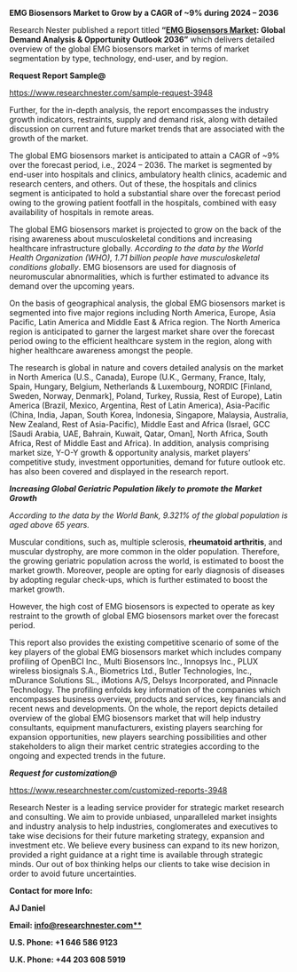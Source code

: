 ﻿**EMG Biosensors Market to Grow by a CAGR of ~9% during 2024 – 2036**

Research Nester published a report titled **“[EMG Biosensors Market](https://www.researchnester.com/reports/emg-biosensors-market/3948): Global Demand Analysis & Opportunity Outlook 2036”** which delivers detailed overview of the global EMG biosensors market in terms of market segmentation by type, technology, end-user, and by region.

**Request Report Sample@** 

<https://www.researchnester.com/sample-request-3948> 

Further, for the in-depth analysis, the report encompasses the industry growth indicators, restraints, supply and demand risk, along with detailed discussion on current and future market trends that are associated with the growth of the market.

The global EMG biosensors market is anticipated to attain a CAGR of ~9% over the forecast period, i.e., 2024 – 2036. The market is segmented by end-user into hospitals and clinics, ambulatory health clinics, academic and research centers, and others. Out of these, the hospitals and clinics segment is anticipated to hold a substantial share over the forecast period owing to the growing patient footfall in the hospitals, combined with easy availability of hospitals in remote areas.

The global EMG biosensors market is projected to grow on the back of the rising awareness about musculoskeletal conditions and increasing healthcare infrastructure globally. *According to the data by the World Health Organization (WHO), 1.71 billion people have musculoskeletal conditions globally*. EMG biosensors are used for diagnosis of neuromuscular abnormalities, which is further estimated to advance its demand over the upcoming years. 

On the basis of geographical analysis, the global EMG biosensors market is segmented into five major regions including North America, Europe, Asia Pacific, Latin America and Middle East & Africa region. The North America region is anticipated to garner the largest market share over the forecast period owing to the efficient healthcare system in the region, along with higher healthcare awareness amongst the people.

The research is global in nature and covers detailed analysis on the market in North America (U.S., Canada), Europe (U.K., Germany, France, Italy, Spain, Hungary, Belgium, Netherlands & Luxembourg, NORDIC [Finland, Sweden, Norway, Denmark], Poland, Turkey, Russia, Rest of Europe), Latin America (Brazil, Mexico, Argentina, Rest of Latin America), Asia-Pacific (China, India, Japan, South Korea, Indonesia, Singapore, Malaysia, Australia, New Zealand, Rest of Asia-Pacific), Middle East and Africa (Israel, GCC [Saudi Arabia, UAE, Bahrain, Kuwait, Qatar, Oman], North Africa, South Africa, Rest of Middle East and Africa). In addition, analysis comprising market size, Y-O-Y growth & opportunity analysis, market players’ competitive study, investment opportunities, demand for future outlook etc. has also been covered and displayed in the research report.

***Increasing Global Geriatric Population likely to promote the Market Growth***

*According to the data by the World Bank, 9.321% of the global population is aged above 65 years.*

Muscular conditions, such as, multiple sclerosis, **rheumatoid arthritis**, and muscular dystrophy, are more common in the older population. Therefore, the growing geriatric population across the world, is estimated to boost the market growth. Moreover, people are opting for early diagnosis of diseases by adopting regular check-ups, which is further estimated to boost the market growth.

However, the high cost of EMG biosensors is expected to operate as key restraint to the growth of global EMG biosensors market over the forecast period.

This report also provides the existing competitive scenario of some of the key players of the global EMG biosensors market which includes company profiling of OpenBCI Inc., Multi Biosensors Inc., Innopsys Inc., PLUX wireless biosignals S.A., Biometrics Ltd., Butler Technologies, Inc., mDurance Solutions SL., iMotions A/S, Delsys Incorporated, and Pinnacle Technology. The profiling enfolds key information of the companies which encompasses business overview, products and services, key financials and recent news and developments. On the whole, the report depicts detailed overview of the global EMG biosensors market that will help industry consultants, equipment manufacturers, existing players searching for expansion opportunities, new players searching possibilities and other stakeholders to align their market centric strategies according to the ongoing and expected trends in the future.      

***Request for customization@***

<https://www.researchnester.com/customized-reports-3948> 

Research Nester is a leading service provider for strategic market research and consulting. We aim to provide unbiased, unparalleled market insights and industry analysis to help industries, conglomerates and executives to take wise decisions for their future marketing strategy, expansion and investment etc. We believe every business can expand to its new horizon, provided a right guidance at a right time is available through strategic minds. Our out of box thinking helps our clients to take wise decision in order to avoid future uncertainties.

**Contact for more Info:**

**AJ Daniel**

**Email: [info@researchnester.com**](mailto:info@researchnester.com)**

**U.S. Phone: +1 646 586 9123** 

**U.K. Phone: +44 203 608 5919**



